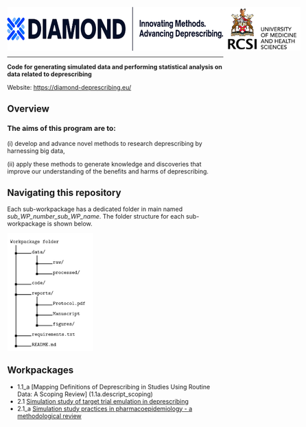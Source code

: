 <div style="display: flex; background-color: white; padding: 0px;">
  <img src="assets/imgs/Asset 4.jpg" width="600"/>
  <img src="assets/imgs/RCSI_white_bg_logo.png" width="180" align="right"/>
</div>

<hr/>



**Code for generating simulated data and performing statistical analysis on data related to deprescribing**

Website: https://diamond-deprescribing.eu/

## Overview

### The aims of this program are to: 

(i) develop and advance novel methods to research deprescribing by harnessing big data, 

(ii) apply these methods to generate knowledge and discoveries that improve our understanding of the benefits and harms of deprescribing.

## Navigating this repository
Each sub-workpackage has a dedicated folder in main named *sub_WP_number_sub_WP_name*. The folder structure for each sub-workpackage is shown below.

<img src="assets/imgs/Folder structure.png" width="200"/>

## Workpackages
- 1.1_a [Mapping Definitions of Deprescribing in Studies Using Routine Data: A Scoping Review] (1.1a.descript_scoping)
- 2.1 [Simulation study of target trial emulation in deprescribing](2.1.a.emulat_sim1)
- 2.1_a [Simulation study practices in pharmacoepidemiology - a methodological review](2.1.a_i.emulat_sim_brief)
